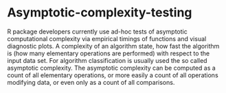 # Asymptotic-complexity-testing
R package developers currently use ad-hoc tests of asymptotic computational complexity via empirical timings of functions and visual diagnostic plots. 
A complexity of an algorithm state, how fast the algorithm is (how many elementary operations are performed) with respect to the input data set. For algorithm classification is usually used the so called asymptotic complexity.
The asymptotic complexity can be computed as a count of all elementary operations, or more easily a count of all operations modifying data, or even only as a count of all comparisons.
